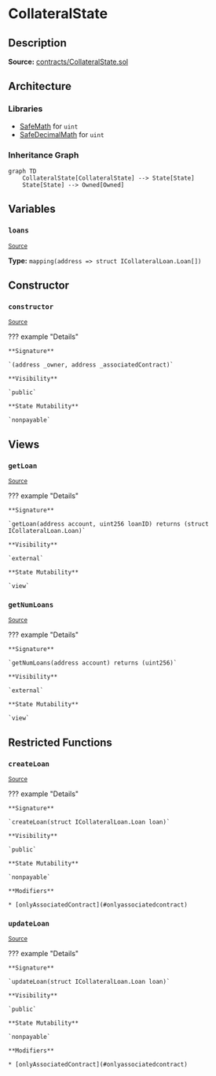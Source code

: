 # CollateralState

## Description

**Source:** [contracts/CollateralState.sol](https://github.com/Synthetixio/synthetix/tree/v2.35.2/contracts/CollateralState.sol)

## Architecture

### Libraries

- [SafeMath](/contracts/source/libraries/SafeMath) for `uint`
- [SafeDecimalMath](/contracts/source/libraries/SafeDecimalMath) for `uint`

### Inheritance Graph

```mermaid
graph TD
    CollateralState[CollateralState] --> State[State]
    State[State] --> Owned[Owned]

```

## Variables

### `loans`

<sub>[Source](https://github.com/Synthetixio/synthetix/tree/v2.35.2/contracts/CollateralState.sol#L18)</sub>

**Type:** `mapping(address => struct ICollateralLoan.Loan[])`

## Constructor

### `constructor`

<sub>[Source](https://github.com/Synthetixio/synthetix/tree/v2.35.2/contracts/CollateralState.sol#L20)</sub>

??? example "Details"

    **Signature**

    `(address _owner, address _associatedContract)`

    **Visibility**

    `public`

    **State Mutability**

    `nonpayable`

## Views

### `getLoan`

<sub>[Source](https://github.com/Synthetixio/synthetix/tree/v2.35.2/contracts/CollateralState.sol#L24)</sub>

??? example "Details"

    **Signature**

    `getLoan(address account, uint256 loanID) returns (struct ICollateralLoan.Loan)`

    **Visibility**

    `external`

    **State Mutability**

    `view`

### `getNumLoans`

<sub>[Source](https://github.com/Synthetixio/synthetix/tree/v2.35.2/contracts/CollateralState.sol#L33)</sub>

??? example "Details"

    **Signature**

    `getNumLoans(address account) returns (uint256)`

    **Visibility**

    `external`

    **State Mutability**

    `view`

## Restricted Functions

### `createLoan`

<sub>[Source](https://github.com/Synthetixio/synthetix/tree/v2.35.2/contracts/CollateralState.sol#L39)</sub>

??? example "Details"

    **Signature**

    `createLoan(struct ICollateralLoan.Loan loan)`

    **Visibility**

    `public`

    **State Mutability**

    `nonpayable`

    **Modifiers**

    * [onlyAssociatedContract](#onlyassociatedcontract)

### `updateLoan`

<sub>[Source](https://github.com/Synthetixio/synthetix/tree/v2.35.2/contracts/CollateralState.sol#L43)</sub>

??? example "Details"

    **Signature**

    `updateLoan(struct ICollateralLoan.Loan loan)`

    **Visibility**

    `public`

    **State Mutability**

    `nonpayable`

    **Modifiers**

    * [onlyAssociatedContract](#onlyassociatedcontract)
